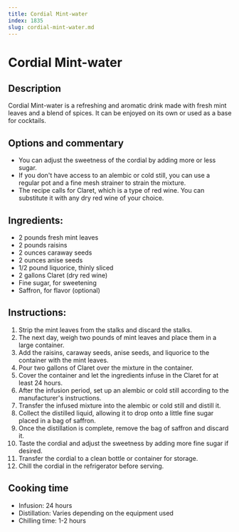 ```yaml
---
title: Cordial Mint-water
index: 1835
slug: cordial-mint-water.md
---
```


# Cordial Mint-water

## Description
Cordial Mint-water is a refreshing and aromatic drink made with fresh mint leaves and a blend of spices. It can be enjoyed on its own or used as a base for cocktails.

## Options and commentary
- You can adjust the sweetness of the cordial by adding more or less sugar.
- If you don't have access to an alembic or cold still, you can use a regular pot and a fine mesh strainer to strain the mixture.
- The recipe calls for Claret, which is a type of red wine. You can substitute it with any dry red wine of your choice.

## Ingredients:
- 2 pounds fresh mint leaves
- 2 pounds raisins
- 2 ounces caraway seeds
- 2 ounces anise seeds
- 1/2 pound liquorice, thinly sliced
- 2 gallons Claret (dry red wine)
- Fine sugar, for sweetening
- Saffron, for flavor (optional)

## Instructions:
1. Strip the mint leaves from the stalks and discard the stalks.
2. The next day, weigh two pounds of mint leaves and place them in a large container.
3. Add the raisins, caraway seeds, anise seeds, and liquorice to the container with the mint leaves.
4. Pour two gallons of Claret over the mixture in the container.
5. Cover the container and let the ingredients infuse in the Claret for at least 24 hours.
6. After the infusion period, set up an alembic or cold still according to the manufacturer's instructions.
7. Transfer the infused mixture into the alembic or cold still and distill it.
8. Collect the distilled liquid, allowing it to drop onto a little fine sugar placed in a bag of saffron.
9. Once the distillation is complete, remove the bag of saffron and discard it.
10. Taste the cordial and adjust the sweetness by adding more fine sugar if desired.
11. Transfer the cordial to a clean bottle or container for storage.
12. Chill the cordial in the refrigerator before serving.

## Cooking time
- Infusion: 24 hours
- Distillation: Varies depending on the equipment used
- Chilling time: 1-2 hours